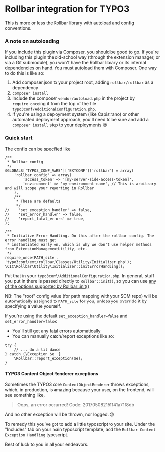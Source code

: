 # Rollbar integration for TYPO3

This is more or less the Rollbar library with autoload and config conventions.

### A note on autoloading

If you include this plugin via Composer, you should be good to go. If you're including this plugin the old-school way 
(through the extension manager, or via a Git submodule), you won't have the Rollbar library or its internal dependencies
on hand. You must autoload them with Composer. One way to do this is like so:

1. Add composer.json to your project root, adding `rollbar/rollbar` as a dependency
1. `composer install`
1. Include the composer `vendor/autoload.php` in the project by `require_once`ing it from the top of the file
 `typo3conf/AdditionalConfiguration.php`.
1. If you're using a deployment system (like Capistrano) or other automated deployment approach, you'll need to be sure
 and add a `composer install` step to your deployments :wink:

### Quick start

The config can be specified like

```$php
/**
 * Rollbar config
 */
$GLOBALS['TYPO3_CONF_VARS']['EXTCONF']['rollbar'] = array(
    'rollbar_config' => array(
        'access_token' => '[my-server-side-access-token]',
        'environment' => 'my-environment-name', // This is arbitrary and will scope your reporting in Rollbar
    ),
    /**
     * These are defaults
     */
//    'set_exception_handler' => false,
//    'set_error_handler' => false,
//    'report_fatal_errors' => true,
);

/**
 * Initialize Error Handling. Do this after the rollbar config. The error handling must get
 * instantiated early on, which is why we don't use helper methods from ExtensionManagementUtility, etc.
 */
require_once(PATH_site . 'typo3conf/ext/rollbar/Classes/Utility/Initializer.php');
\CIC\Rollbar\Utility\Initializer::initErrorHandling();

```

Put that in your `typo3conf/AdditionalConfiguration.php`. In general, stuff you put in there is passed directly to 
 `Rollbar::init()`, so you can use 
 [any of the options supported by Rollbar::init()](https://rollbar.com/docs/notifier/rollbar-php/#configuration-reference)
 
NB: The "root" config value (for path mapping with your SCM repo) will be automatically assigned to `PATH_site` for you,
 unless you override it by specifying a value yourself.

If you're using the default `set_exception_handler=false` and `set_error_handler=false`:
 * You'll still get any fatal errors automatically
 * You can manually catch/report exceptions like so:
```$php
try {
    // ... do a lil dance
} catch (\Exception $e) {
    \Rollbar::report_exception($e);
}
```

#### TYPO3 Content Object Renderer exceptions

Sometimes the TYPO3 core `ContentObjectRenderer` throws exceptions, which, in production, is amazing because your user,
 on the frontend, will see something like,
 
> Oops, an error occurred! Code: 201705082151141a71f8db

And no other exception will be thrown, nor logged. :sweat:

To remedy this you've got to add a little typoscript to your site. Under the "Includes" tab on your main typoscript
 template, add the `Rollbar Content Exception Handling` typoscript.
 
Best of luck to you in all your endeavors.


